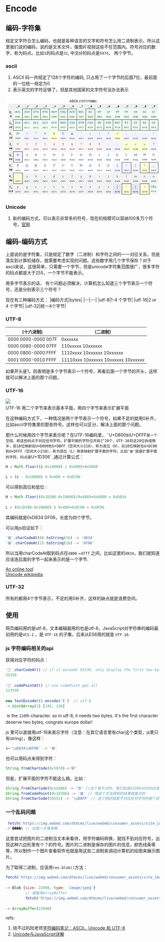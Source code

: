 # Encode

## 编码-字符集

规定文字符合怎么编码，也就是各种语言的文字和符号怎么用二进制表示。所以这里我们说的编码，说的是文本文件，像图片视频这些不在范围内。符号对应的数字，称为码点。比如`1`的码点是`31`, 中文`好`的码点是`597d`， 两个字节。

### ascii
1. ASCII 码一共规定了128个字符的编码, 只占用了一个字节的后面7位，最前面的一位统一规定为0 
2. 表示英文的字符足够了，但是其他国家的文字符号没办法表示  

![](../assets/ascii.png)

### Unicode
1. 新的编码方式，可以表示非常多的符号，现在的规模可以容纳100多万个符号，[官网](unicode.org)  

## 编码-编码方式

上面说的是字符集，只是规定了数字（二进制）和字符之间的一一对应关系，但是落实到计算机储存，就需要考虑实现的问题。这些数字用几个字节保存？对于ascii来说，这很简单，只需要一个字节，但是unicode字符集范围很广，很多字符的码点都是大于255，一个字节不能表示。

用多字节表示的话， 有个问题必须解决，计算机怎么知道三个字节表示一个符号，还是分别表示三个符号？

现在有三种编码方式：
|编码方式|bytes|
|--|:--|
|utf-8|1-4 个字节|
|utf-16|2 or 4 个字节|
|utf-32|统一4个字节|

### UTF-8


|(十六进制)        |              （二进制）|
|--|--|
|0000 0000-0000 007F | 0xxxxxx|
|0000 0080-0000 07FF | 110xxxxx 10xxxxxx|
|0000 0800-0000 FFFF | 1110xxxx 10xxxxxx 10xxxxxx|
|0001 0000-0010 FFFF | 11110xxx 10xxxxxx 10xxxxxx 10xxxxxx|

如果开头是1，则表明是多个字节表示一个符号，再看后面一个字节的开头，这样就可以解决上面的那个问题。

### UTF-16

![](https://picb.zhimg.com/v2-00d7e0f8c532a2651e450ba7b93e0da7_r.jpg)  
UTF-16 用二个字节来表示基本平面，用四个字节来表示扩展平面

在这种编码方式下，一种情况是两个字节表示一个符号，如果不足的就用0补齐，比如ascii字符集里的那些符号。这样也可以区分，解决上面的那个问题。

那什么时候用四个字节来表示呢？在UTF-16编码里，``U+D800`到`U+DFFF`是一个空段，即这些码点不对应任何字符。扩展平面的字符位共有2^20个，UTF-16将这20位拆成两半，前10位映射在U+D800到U+DBFF（空间大小210），称为高位（H），后10位映射在U+DC00到U+DFFF（空间大小210），称为低位（L）用来映射扩展平面的字符。比如'𝌆'就是扩展平面的字符，码点是`U+1D306` ,通过计算公式：

```javascript
H = Math.floor((c-0x10000) / 0x400)+0xD800

L = (c - 0x10000) % 0x400 + 0xDC00
```

可以得到高位和低位 :

```javascript
H = Math.floor((0x1D306-0x10000)/0x400)+0xD800 = 0xD834

L = (0x1D306-0x10000) % 0x400+0xDC00 = 0xDF06
```

其编码就是0xD834 DF06，长度为四个字节。

可以用js验证如下：

```js
'𝌆'.charCodeAt(0).toString(16) -> 'd834'
'𝌆'.charCodeAt(1).toString(16) -> 'df06'
```

所以当用charCodeAt取到码点在`d800` ~`dfff` 之间，比如这里的`d834`，我们就知道应该连后面的字节一起来表示的是一个字节.

[An online tool](https://www.qqxiuzi.cn/bianma/Unicode-UTF.php)  
[Unicode wikipedia](https://unicode-table.com/cn/)  

### UTF-32

所有的都用4个字节表示，不足的用0补齐，这样的缺点就是浪费空间。

## 使用

网页编码用的是utf-8，文本编辑器用的也是utf-8，JavaScript对字符串的编码最初用的是`UCS-2` ，是 `UTF-16` 的子集，后来从ES6用的就是 `UTF-16`.

### js 字符编码相关的api

获得对应字符的码点：  
```js
'🏃'.charCodeAt() // if it exceeds 65536, only display the first two bytes
55356

'🏃'.codePointAt() // use codePoint get all
127939

new TextEncoder().encode('È')  // utf-8
-> Uint8Array(2) [195, 136]
```
`` is the `128`th character. so in utf-8, it needs two bytes. It's the first character deserve two bytes, congrats europe dollar!

js 里可以直接用utf-16来表示字符（注意：在其它语言里有char这个类型，js里只有string），像这样：

```js
s='\uD834\uDF06' -> '𝌆'
```

也可以用码点来得到字符：

```js
String.fromCharCode(0x597d)->'好'
```

但是，扩展平面的字符不能这么搞，比如：

```js
String.fromCharCode(0x1d306) -> '팆' //这个是不对的，我们知道1d306对应的应该是'𝌆'
String.fromCodePoint(0x1d306) -> '𝌆' // 用这个方法得到的结果就是对的
String.fromCharCode(55551) -> '\uD8FF' // 这个刚好就是不对应任何字符的那个区间，之间返回unicode码点，55551的16进制就是d8ff
```

### 一个乱码问题

```js
 fetch('https://img.webmd.com/dtmcms/live/webmd/consumer_assets/site_images/article_thumbnails/other/scoop_on_cat_poop_other/1800x1200_scoop_on_cat_poop_other.jpg?resize=600px:*').then(res => res.text()).then(d => console.log(d))
-> ����\ // 后面一大堆省略
```

这里尝试把图片的二进制当文本来看待，用字符编码转换，就找不到对应符号，出现这种六边形里有个？的符号。图片的二进制是保存的图片的信息，颜色线条等等，所以制作一个图片查看软件也就是用这些二进制来调动计算机的绘图来展示图片。

为了取得二进制，应该用`res.blob()`方法：

```js
fetch('https://img.webmd.com/dtmcms/live/webmd/consumer_assets/site_images/article_thumbnails/other/scoop_on_cat_poop_other/1800x1200_scoop_on_cat_poop_other.jpg?resize=600px:*').then(res => res.blob()).then(d => console.log(d))

-> Blob {size: 22098, type: 'image/jpeg'}
         // 或者用arrayBuffer
         fetch('https://img.webmd.com/dtmcms/live/webmd/consumer_assets/site_images/article_thumbnails/other/scoop_on_cat_poop_other/1800x1200_scoop_on_cat_poop_other.jpg?resize=600px:*').then(res => res.arrayBuffer()).then(d => console.log(d))

-> ArrayBuffer(22098)
```



refs:

1. 绕不过的阮老师[字符编码笔记：ASCII，Unicode 和 UTF-8](http://www.ruanyifeng.com/blog/2007/10/ascii_unicode_and_utf-8.html)  
2. [Unicode与JavaScript详解](https://www.ruanyifeng.com/blog/2014/12/unicode.html)